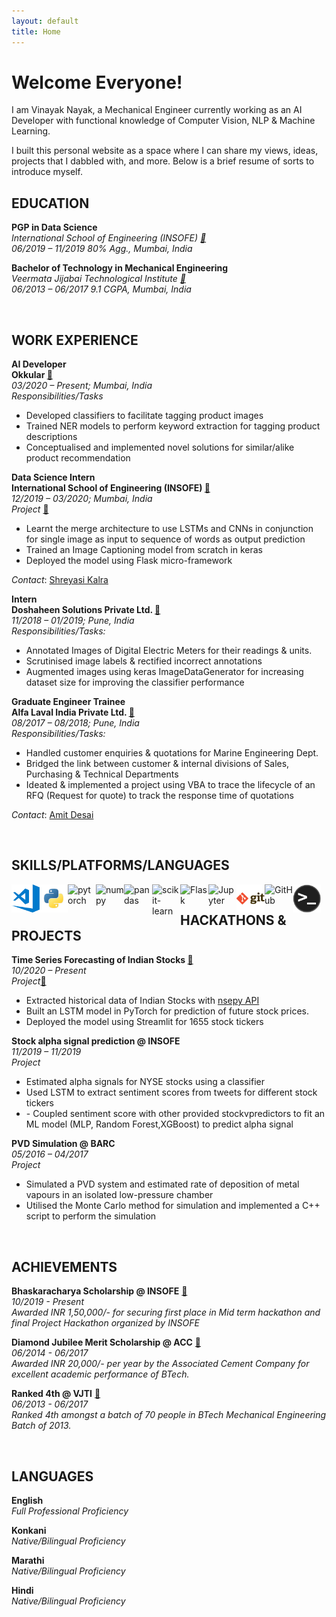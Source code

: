 ```yaml
---
layout: default
title: Home
---
```


# Welcome Everyone!

I am Vinayak Nayak, a Mechanical Engineer currently working as an AI Developer with functional knowledge of Computer Vision, NLP & Machine Learning. 

I built this personal website as a space where I can share my views, ideas, projects that I dabbled with, and more. Below is a brief resume of sorts to introduce myself.

## EDUCATION

<p>
<b>PGP in Data Science</b><br>
<i>International School of Engineering (INSOFE) <a href="https://www.insofe.edu.in/" target="_blank">🔗</a></i><br>
<i>06/2019 – 11/2019 80% Agg., Mumbai, India</i></p>

<p>
<b>Bachelor of Technology in Mechanical Engineering</b><br>
<i>Veermata Jijabai Technological Institute <a href="http://vjti.ac.in/" target="_blank">🔗</a></i><br>
<i>06/2013 – 06/2017 9.1 CGPA, Mumbai, India</i></p><br>

## WORK EXPERIENCE

<p>
<b>AI Developer</b><br>
<b>Okkular <a href="https://www.okkular.io/" target="_blank">🔗</a></b><br>
<i>03/2020 – Present; Mumbai, India</i><br>
<i>Responsibilities/Tasks</i><br>
<ul>
<li>Developed classifiers to facilitate tagging product images</li>
<li>Trained NER models to perform keyword extraction for tagging product descriptions</li>
<li>Conceptualised and implemented novel solutions for similar/alike product recommendation</li>
</ul>
</p>

<p>
<b>Data Science Intern</b><br>
<b>International School of Engineering (INSOFE) <a href="https://www.insofe.edu.in/" target="_blank">🔗</a></b><br>
<i>12/2019 – 03/2020; Mumbai, India</i><br>
<i>Project</i> <a href="https://github.com/ElisonSherton/Image_Captioning" target="_blank">🔗</a><br>
<ul>
<li>Learnt the merge architecture to use LSTMs and CNNs in conjunction for single image as input to sequence of words as output prediction</li>
<li>Trained an Image Captioning model from scratch in keras</li>
<li>Deployed the model using Flask micro-framework</li>
</ul>
<i>Contact</i>: <a href="https://in.linkedin.com/in/shreyasi-kalra-36a43511b" target="_blank">Shreyasi Kalra</a>
</p>

<p>
<b>Intern</b><br>
<b>Doshaheen Solutions Private Ltd. <a href="https://www.doshaheen.com/" target="_blank">🔗</a></b><br>
<i>11/2018 – 01/2019; Pune, India</i><br>
<i>Responsibilities/Tasks:</i>
<ul>
<li>Annotated Images of Digital Electric Meters for their readings & units.</li>
<li>Scrutinised image labels & rectified incorrect annotations</li>
<li>Augmented images using keras ImageDataGenerator for increasing dataset size for improving the classifier performance</li>
</ul>
</p>

<p>
<b>Graduate Engineer Trainee</b><br>
<b>Alfa Laval India Private Ltd. <a href="https://www.alfalaval.in/" target="_blank">🔗</a></b><br>
<i>08/2017 – 08/2018; Pune, India</i><br>
<i>Responsibilities/Tasks:</i>
<ul>
<li>Handled customer enquiries & quotations for Marine
Engineering Dept.</li>
<li>Bridged the link between customer & internal divisions of Sales, Purchasing & Technical Departments</li>
<li>Ideated & implemented a project using VBA to trace the lifecycle of an RFQ (Request for quote) to track the response time of quotations</li>
</ul>
<i>Contact</i>: <a href="https://in.linkedin.com/in/amit-desai-b402a015" target="_blank">Amit Desai</a>
</p><br>

## SKILLS/PLATFORMS/LANGUAGES

<img align="left" alt="Visual Studio Code" width="45px" src="https://raw.githubusercontent.com/github/explore/80688e429a7d4ef2fca1e82350fe8e3517d3494d/topics/visual-studio-code/visual-studio-code.png" />
<img align="left" alt="Git" width="45px" src="https://raw.githubusercontent.com/github/explore/80688e429a7d4ef2fca1e82350fe8e3517d3494d/topics/python/python.png" />
<img align="left" alt="pytorch" width="45px" src="https://pbs.twimg.com/profile_images/1306686545974362113/JYq2LGIA_400x400.jpg" />
<img align="left" alt="numpy" width="45px" src="https://numpy.org/images/logos/numpy.svg" />
<img align="left" alt="pandas" width="45px" src="https://encrypted-tbn0.gstatic.com/images?q=tbn:ANd9GcRXCDD7q7wCVdRNtROzgtARnDThPmab6k2x7Q&usqp=CAU" />
<img align="left" alt="scikit-learn" width="45px" src="https://upload.wikimedia.org/wikipedia/commons/thumb/0/05/Scikit_learn_logo_small.svg/1200px-Scikit_learn_logo_small.svg.png" />
<img align="left" alt="Flask" width="45px" src="https://user-images.githubusercontent.com/567298/52816968-216f6480-30ab-11e9-9d19-6418ba51563b.png" />
<img align="left" alt="Jupyter" width="45px" src="https://upload.wikimedia.org/wikipedia/commons/thumb/3/38/Jupyter_logo.svg/1200px-Jupyter_logo.svg.png" />
<img align="left" alt="Git" width="45px" src="https://raw.githubusercontent.com/github/explore/80688e429a7d4ef2fca1e82350fe8e3517d3494d/topics/git/git.png" />
<img align="left" alt="GitHub" width="45px" src="https://github.githubassets.com/images/modules/logos_page/GitHub-Mark.png" />
<img align="left" alt="Terminal" width="45px" src="https://raw.githubusercontent.com/github/explore/80688e429a7d4ef2fca1e82350fe8e3517d3494d/topics/terminal/terminal.png" />

## HACKATHONS & PROJECTS

<p>
<b>Time Series Forecasting of Indian Stocks <a href="https://medium.com/analytics-vidhya/pytorch-lstms-for-time-series-forecasting-of-indian-stocks-8a49157da8b9" target="_blank">🔗</a></b><br>
<i>10/2020 – Present</i><br>
<i>Project</i><a href="https://github.com/ElisonSherton/TimeSeriesForecastingNN" target="_blank">🔗</a><br>
<ul>
<li>Extracted historical data of Indian Stocks with <a href="https://nsepy.xyz/" target="_blank">nsepy API</a></li>
<li>Built an LSTM model in PyTorch for prediction of future stock prices.</li>
<li>Deployed the model using Streamlit for 1655 stock tickers</li>
</ul>
</p>

<p>
<b>Stock alpha signal prediction @ INSOFE</b><br>
<i>11/2019 – 11/2019</i><br>
<i>Project</i><br>
<ul>
<li>Estimated alpha signals for NYSE stocks using a classifier</li>
<li>Used LSTM to extract sentiment scores from tweets for different stock tickers</li>
<li>- Coupled sentiment score with other provided stockvpredictors to fit an ML model (MLP, Random Forest,XGBoost) to predict alpha signal</li>
</ul>
</p>

<p>
<b>PVD Simulation @ BARC</b> <a href="http://www.barc.gov.in/" target="_blank"></a><br>
<i>05/2016 – 04/2017</i><br>
<i>Project</i><br>
<ul>
<li>Simulated a PVD system and estimated rate of deposition of metal vapours in an isolated low-pressure chamber</li>
<li>Utilised the Monte Carlo method for simulation and implemented a C++ script to perform the simulation</li>
</ul>
</p><br>

## ACHIEVEMENTS

<p>
<b>Bhaskaracharya Scholarship @ INSOFE</b> <a href="https://www.insofe.edu.in/" target="_blank">🔗</a><br>
<i>10/2019 - Present</i><br>
<i>Awarded INR 1,50,000/- for securing first place in Mid term hackathon and final Project Hackathon organized by INSOFE</i>
</p>

<p>
<b>Diamond Jubilee Merit Scholarship @ ACC</b> <a href="https://www.acclimited.com/" target="_blank">🔗</a><br>
<i>06/2014 - 06/2017</i><br>
<i>Awarded INR 20,000/- per year by the Associated Cement Company for excellent academic performance of BTech.</i>
</p>

<p>
<b>Ranked 4th @ VJTI</b> <a href="http://vjti.ac.in/" target="_blank">🔗</a><br>
<i>06/2013 - 06/2017</i><br>
<i>Ranked 4th amongst a batch of 70 people in BTech Mechanical Engineering Batch of 2013.</i>
</p><br>

## LANGUAGES

<p>
<b>English</b><br>
<i>Full Professional Proficiency</i>
</p>

<p>
<b>Konkani</b><br>
<i>Native/Bilingual Proficiency</i>
</p>

<p>
<b>Marathi</b><br>
<i>Native/Bilingual Proficiency</i>
</p>

<p>
<b>Hindi</b><br>
<i>Native/Bilingual Proficiency</i>
</p><br>





<!-- <div class="posts">
  {% for post in paginator.posts %}
  <div class="post">
    <h1 class="post-title">
      <a href="{{ post.url }}">
        {{ post.title }}
      </a>
    </h1>

    <span class="post-date">{{ post.date | date_to_string }}</span>

    {{ post.content }}
  </div>
  {% endfor %}
</div>

<div class="pagination">
  {% if paginator.next_page %}
    <a class="pagination-item older" href="{{ site.baseurl }}page{{paginator.next_page}}">Older</a>
  {% else %}
    <span class="pagination-item older">Older</span>
  {% endif %}
  {% if paginator.previous_page %}
    {% if paginator.page == 2 %}
      <a class="pagination-item newer" href="{{ site.baseurl }}">Newer</a>
    {% else %}
      <a class="pagination-item newer" href="{{ site.baseurl }}page{{paginator.previous_page}}">Newer</a>
    {% endif %}
  {% else %}
    <span class="pagination-item newer">Newer</span>
  {% endif %}
</div> -->

